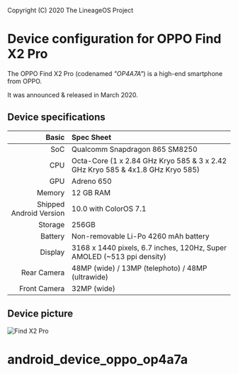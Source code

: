 Copyright (C) 2020 The LineageOS Project

Device configuration for OPPO Find X2 Pro
=========================================

The OPPO Find X2 Pro (codenamed _"OP4A7A"_) is a high-end smartphone from OPPO.

It was announced & released in March 2020.

## Device specifications

Basic   | Spec Sheet
-------:|:-------------------------
SoC     | Qualcomm Snapdragon 865 SM8250
CPU     | Octa-Core (1 x 2.84 GHz Kryo 585 & 3 x 2.42 GHz Kryo 585 & 4x1.8 GHz Kryo 585)
GPU     | Adreno 650
Memory  | 12 GB RAM
Shipped Android Version | 10.0 with ColorOS 7.1
Storage | 256GB
Battery | Non-removable Li-Po 4260 mAh battery
Display | 3168 x 1440 pixels, 6.7 inches, 120Hz, Super AMOLED (~513 ppi density)
Rear Camera  | 48MP (wide) / 13MP (telephoto) / 48MP (ultrawide)
Front Camera | 32MP (wide)

## Device picture
![Find X2 Pro](https://dsfs.oppo.com/product/2020/findx2pro/images/parameter/[pro]/[colorful]/[pro]green_1280-2e960dd08bda9f7ba6aec44548691924.png "Find X2 Pro")
# android_device_oppo_op4a7a

